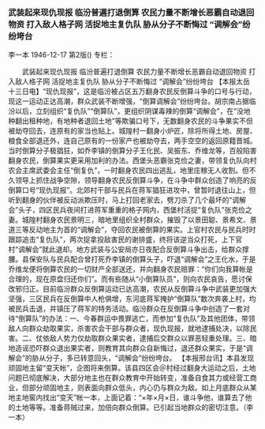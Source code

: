 ### 武装起来现仇现报  临汾普遍打退倒算  农民力量不断增长恶霸自动退回物资  打入敌人格子网  活捉地主复仇队  胁从分子不断悔过  “调解会”纷纷垮台
李一本
1946-12-17
第2版()
专栏：

　　武装起来现仇现报
    临汾普遍打退倒算
    农民力量不断增长恶霸自动退回物资
    打入敌人格子网
    活捉地主复仇队
    胁从分子不断悔过
    “调解会”纷纷垮台
    【本报太岳十三日电】“现仇现报”，这是临汾被占区五万翻身农民反倒算斗争的口号与行动，现这一运动正达高潮，群众武装不断增强，“倒算调解会”纷纷垮台。胡宗南占据临汾以后，立刻组织“复仇队”“倒算队”，更组织阴谋毒辣的倒算“调解会”，在“没地种翻出租种地，有地种者退回土地”等欺骗口号下，无数翻身农民的斗争果实不但被劫夺回去，连原有的家当也贴上。城隍村一翻身小炉匠，除将所得土地、房屋、粮食全部退还外，连自己原有的一份家产也被劫夺去，两手空空的返回原籍晋城。当时倒算分子极猖狂，如乔李镇的倒算分子王化民、吴振东、乔维龙等，百般陷害翻身农民，倒算果实更采用加利的办法。西堡头恶霸张克俭之妻，带领复仇队向村农会主席武委会主任“倒复仇”，一时翻身农民四出逃乱，地里庄稼无人收割。但不久领导上抓住战争空隙，领导翻身农民反倒算斗争，在斗争中群众创造了响亮的反倒算口号“现仇现报”。北郊村干部与民兵在蒋军猖狂进攻中，曾暂时退往山上，但听到翻身的伙伴被反动派欺压时，马上打回老家去，劈刀杀了几个最坏的“调解会”头子，四区民兵夜间打进蒋军重重的格子网内，西堡村活捉“复仇队”张克俭之妻。城隍村翻身农民景明三，暗地里组织全村群众，摧毁了以景田聪、景希文、景道三等反动地主为首的“调解会”，夺回农民被倒算的果实。上官村农民与民兵时时跟踪追击“复仇队”，两次捉拿投敌害民的谢排盛，终将该逆当众打死，上下官村“调解会”就此退却。地方武装与公安局亦日夜配合反倒算斗争出击，给群众撑腰。县保安队与民兵配合曾打死乔李镇的倒算头子，吓退“调解会”之王化水，于是乔维龙便将倒算农民的一切财产全部送还，并向翻身农民赔罪：“你们向我算帐是合理的，现在原盘归还你们”。而有些随从“小倒算队员”，则向农民哀告，愿讨保改邪归正。目前临汾群众反倒算运动已达高潮，农民从反倒算斗争中武装更加强大坚强，三区民兵在反倒算中人枪俱增，东河底蒋军掩护“倒算队”数次奔袭上村，均被民兵击退，并镇压了蒋军的特务活动。临汾群众在反倒算斗争中创造了一套对待“倒算队”的办法：一、今春群运中畏罪逃亡，而参加“复仇队”及其他团体，带领敌人向群众劫取果实，杀害农会干部与群众者，现仇现报，就地逮捕处决，以除民害。二、仗依敌人势力仅劫取群众果实者，逮捕后交群众以罪恶轻重处理。三、暗地造谣恐吓群众退出果实者，则教育其向群众自新悔过，退还群众果实，于是“调解会”的胁从分子，多已转意回头，“调解会”纷纷垮台。
    【本报邢台讯】本县发现顽固地主留“变天帐”，企图将来倒算。该县四区会＠村经过翻身大运动之后，土地问题已彻底解决，大部分地主也在群众教育中开始转变，准备自食其力或经营工商业，但部分顽固地主，则表面向群众低头，内心仍与群众为敌。如上月底群众从某地主地窖内找出“变天”帐一本，上面记着：“×年×月×日，谁斗争他，谁算去了他的土地等等。准备蒋贼过来，加倍向群众倒算。已引起当地群众的密切注意。（李一本）    
